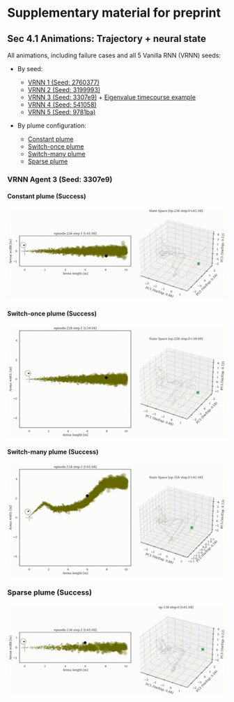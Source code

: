 # Supplementary material for preprint

## Sec 4.1 Animations: Trajectory + neural state

All animations, including failure cases and all 5 Vanilla RNN (VRNN) seeds:
* By seed:
  * [VRNN 1 (Seed: 2760377)](VRNN1.md) 
  * [VRNN 2 (Seed: 3199993)](VRNN2.md) 
  * [VRNN 3 (Seed: 3307e9)](VRNN3.md) + [Eigenvalue timecourse example](VRNN3-eigen.md)
  * [VRNN 4 (Seed: 541058)](VRNN4.md) 
  * [VRNN 5 (Seed: 9781ba)](VRNN5.md) 

* By plume configuration:
  * [Constant plume](constant.md)
  * [Switch-once plume](switch-once.md)
  * [Switch-many plume](switch-many.md)
  * [Sparse plume](sparse.md)


### VRNN Agent 3 (Seed: 3307e9)
#### Constant plume (Success)
![](supp/3307e9/constantx5b5_merged_common_ep236.gif)

#### Switch-once plume (Success)
![](supp/3307e9/switch45x5b5_merged_common_ep228.gif)

#### Switch-many plume (Success)
![](supp/3307e9/noisy3x5b5_merged_common_ep154.gif)

### Sparse plume (Success)
![](supp/3307e9/constantx5b5_0.4_HOME_merged_common_ep138.gif)
